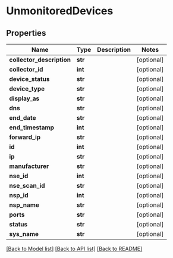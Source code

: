 # UnmonitoredDevices

## Properties
Name | Type | Description | Notes
------------ | ------------- | ------------- | -------------
**collector_description** | **str** |  | [optional] 
**collector_id** | **int** |  | [optional] 
**device_status** | **str** |  | [optional] 
**device_type** | **str** |  | [optional] 
**display_as** | **str** |  | [optional] 
**dns** | **str** |  | [optional] 
**end_date** | **str** |  | [optional] 
**end_timestamp** | **int** |  | [optional] 
**forward_ip** | **str** |  | [optional] 
**id** | **int** |  | [optional] 
**ip** | **str** |  | [optional] 
**manufacturer** | **str** |  | [optional] 
**nse_id** | **int** |  | [optional] 
**nse_scan_id** | **str** |  | [optional] 
**nsp_id** | **int** |  | [optional] 
**nsp_name** | **str** |  | [optional] 
**ports** | **str** |  | [optional] 
**status** | **str** |  | [optional] 
**sys_name** | **str** |  | [optional] 

[[Back to Model list]](../README.md#documentation-for-models) [[Back to API list]](../README.md#documentation-for-api-endpoints) [[Back to README]](../README.md)


